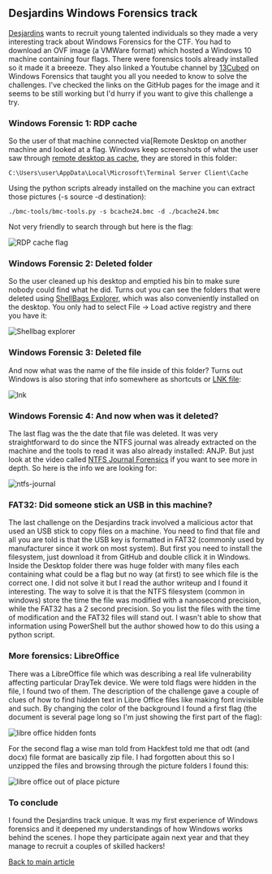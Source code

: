 ## Desjardins Windows Forensics track

[Desjardins](https://github.com/UnitedCTF/UnitedCTF-2021/blob/main/challenges/desjardins/Looking%20for%20interns-Recherchons%20des%20stagiaires.md) wants to recruit young talented individuals so they made a very interesting track about Windows Forensics for the CTF. You had to download an OVF image (a VMWare format) which hosted a Windows 10 machine containing four flags. There were forensics tools already installed so it made it a breeeze. They also linked a Youtube channel by [13Cubed](https://www.youtube.com/playlist?list=PLlv3b9B16ZadqDQH0lTRO4kqn2P1g9Mve) on Windows Forensics that taught you all you needed to know to solve the challenges. I've checked the links on the GitHub pages for the image and it seems to be still working but I'd hurry if you want to give this challenge a try.

### Windows Forensic 1: RDP cache

So the user of that machine connected via[Remote Desktop on another machine and looked at a flag. Windows keep screenshots of what the user saw through [remote desktop as cache](https://www.youtube.com/watch?v=NnEOk5-Dstw), they are stored in this folder:
````
C:\Users\user\AppData\Local\Microsoft\Terminal Server Client\Cache
```` 
Using the python scripts already installed on the machine you can extract those pictures (-s source -d destination):
````
./bmc-tools/bmc-tools.py -s bcache24.bmc -d ./bcache24.bmc
````
Not very friendly to search through but here is the flag:

![RDP cache flag](/will-hack-for-coffee/assets/images/unitedctf2021/rdp-cache-flag.png)

### Windows Forensic 2: Deleted folder

So the user cleaned up his desktop and emptied his bin to make sure nobody could find what he did. Turns out you can see the folders that were deleted using [ShellBags Explorer](https://www.youtube.com/watch?v=YvVemshnpKQ), which was also conveniently installed on the desktop. You only had to select File -> Load active registry and there you have it:

![Shellbag explorer](/will-hack-for-coffee/assets/images/unitedctf2021/shellbag-explorer.png)

### Windows Forensic 3: Deleted file

And now what was the name of the file inside of this folder? Turns out Windows is also storing that info somewhere as shortcuts or [LNK file](https://www.youtube.com/watch?v=YvVemshnpKQ):

![lnk](/will-hack-for-coffee/assets/images/unitedctf2021/lnk.png)

### Windows Forensic 4: And now when was it deleted?

The last flag was the the date that file was deleted. It was very straightforward to do since the NTFS journal was already extracted on the machine and the tools to read it was also already installed: ANJP. But just look at the video called [NTFS Journal Forensics](https://www.youtube.com/watch?v=1mwiShxREm8) if you want to see more in depth. So here is the info we are looking for:

![ntfs-journal](/will-hack-for-coffee/assets/images/unitedctf2021/ntfs-journal.png)

### FAT32: Did someone stick an USB in this machine?

The last challenge on the Desjardins track involved a malicious actor that used an USB stick to copy files on a machine. You need to find that file and all you are told is that the USB key is formatted in FAT32 (commonly used by manufacturer since it work on most system). But first you need to install the filesystem, just download it from GitHub and double cllick it in Windows. Inside the Desktop folder there was huge folder with many files each containing what could be a flag but no way (at first) to see which file is the correct one.  I did not solve it but I read the author writeup and I found it interesting. The way to solve it is that the NTFS filesystem (common in windows) store the time the file was modified with a nanosecond precision, while the FAT32 has a 2 second precision. So you list the files with the time of modification and the FAT32 files will stand out. I wasn't able to show that information using PowerShell but the author showed how to do this using a python script.

### More forensics: LibreOffice

There was a LibreOffice file which was describing a real life vulnerability affecting particular DrayTek device. We were told flags were hidden in the file, I found two of them. The description of the challenge gave a couple of clues of how to find hidden text in Libre Office files like making font invisible and such. By changing the color of the background I found a first flag (the document is several page long so I'm just showing the first part of the flag):

![libre office hidden fonts](/will-hack-for-coffee/assets/images/unitedctf2021/libre-office-hidden-fonts.png)

For the second flag a wise man told from Hackfest told me that odt (and docx) file format are basically zip file. I had forgotten about this so I unzipped the files and browsing through the picture folders I found this:

![libre office out of place picture](/will-hack-for-coffee/assets/images/unitedctf2021/libre-office-007.png)

### To conclude

I found the Desjardins track unique. It was my first experience of Windows forensics and it deepened my understandings of how Windows works behind the scenes. I hope they participate again next year and that they manage to recruit a couples of skilled hackers! 

[Back to main article](2021-10-09-unitedctf2021.md)





